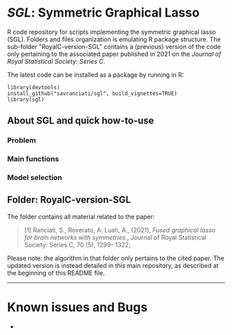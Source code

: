 # *SGL*: Symmetric Graphical Lasso
R code repository for scripts implementing the symmetric graphical lasso (SGL).
Folders and files organization is emulating R package structure. The sub-folder "RoyalC-version-SGL" contains a (previous) version of the code only pertaining to the associated paper published in 2021 on the *Journal of Royal Statistical Society: Series C*.

The latest code can be installed as a package by running in R:

```
library(devtools)
install_github("savranciati/sgl", build_vignettes=TRUE)
library(sgl)
```

## About SGL and quick how-to-use
### Problem

### Main functions

### Model selection


## Folder: RoyalC-version-SGL
The folder contains all material related to the paper:

> [1] Ranciati, S., Roverato, A. Luati, A., (2021), *Fused graphical lasso for brain networks with symmetries.*, Journal of Royal Statistical Society: Series C, 70 (5), 1299- 1322;

Please note: the algorithm in that folder only pertains to the cited paper. The updated version is instead detailed in this main repository, as described at the beginning of this README file.

---
# Known issues and Bugs

* 
